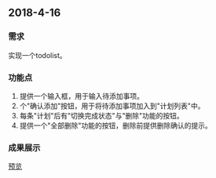 ## 2018-4-16

### 需求

实现一个todolist。

### 功能点

1. 提供一个输入框，用于输入待添加事项。
2. 个"确认添加"按钮，用于将待添加事项加入到"计划列表"中。
3. 每条"计划"后有"切换完成状态"与"删除"功能的按钮。
4. 提供一个"全部删除"功能的按钮，删除前提供删除确认的提示。

###  成果展示
   [预览](http://www.baidu.com)